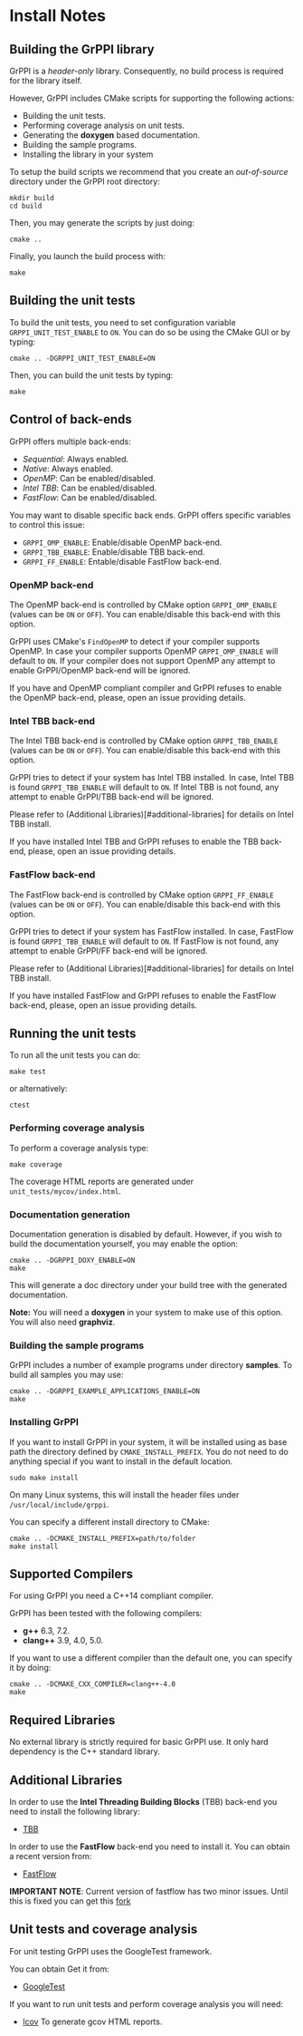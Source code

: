 # Install Notes

## Building the GrPPI library

GrPPI is a *header-only* library. Consequently, no build process is required for
the library itself.

However, GrPPI includes CMake scripts for supporting the following actions:

* Building the unit tests.
* Performing coverage analysis on unit tests.
* Generating the **doxygen** based documentation.
* Building the sample programs.
* Installing the library in your system

To setup the build scripts we recommend that you create an *out-of-source*
directory under the GrPPI root directory:

~~~
mkdir build
cd build
~~~

Then, you may generate the scripts by just doing:

~~~
cmake ..
~~~

Finally, you launch the build process with:

~~~
make
~~~

## Building the unit tests

To build the unit tests, you need to set configuration variable
`GRPPI_UNIT_TEST_ENABLE` to `ON`. You can do so be using the CMake GUI or by
typing:

~~~
cmake .. -DGRPPI_UNIT_TEST_ENABLE=ON
~~~

Then, you can build the unit tests by typing:

~~~
make
~~~

## Control of back-ends

GrPPI offers multiple back-ends:

* *Sequential*: Always enabled.
* *Native*: Always enabled.
* *OpenMP*: Can be enabled/disabled.
* *Intel TBB*: Can be enabled/disabled.
* *FastFlow*: Can be enabled/disabled.

You may want to disable specific back ends. GrPPI offers specific variables to
control this issue:

* `GRPPI_OMP_ENABLE`: Enable/disable OpenMP back-end.
* `GRPPI_TBB_ENABLE`: Enable/disable TBB back-end.
* `GRPPI_FF_ENABLE`: Entable/disable FastFlow back-end.

### OpenMP back-end

The OpenMP back-end is controlled by CMake option `GRPPI_OMP_ENABLE` (values can
be `ON` or `OFF`). You can enable/disable this back-end with this option.

GrPPI uses CMake's `FindOpenMP` to detect if your compiler supports OpenMP. In
case your compiler supports OpenMP `GRPPI_OMP_ENABLE` will default to `ON`. If
your compiler does not support OpenMP any attempt to enable GrPPI/OpenMP
back-end will be ignored.

If you have and OpenMP compliant compiler and GrPPI refuses to enable the OpenMP
back-end, please, open an issue providing details.

### Intel TBB back-end

The Intel TBB back-end is controlled by CMake option `GRPPI_TBB_ENABLE` (values
can be `ON` or `OFF`). You can enable/disable this back-end with this option.

GrPPI tries to detect if your system has Intel TBB installed. In case, Intel TBB
is found `GRPPI_TBB_ENABLE` will default to `ON`. If Intel TBB is not found,
any attempt to enable GrPPI/TBB back-end will be ignored.

Please refer to (Additional Libraries)[#additional-libraries] for details on
Intel TBB install.

If you have installed Intel TBB and GrPPI refuses to enable the TBB back-end,
please, open an issue providing details.

### FastFlow back-end

The FastFlow back-end is controlled by CMake option `GRPPI_FF_ENABLE` (values
can be `ON` or `OFF`). You can enable/disable this back-end with this option.

GrPPI tries to detect if your system has FastFlow installed. In case, FastFlow
is found `GRPPI_TBB_ENABLE` will default to `ON`. If FastFlow is not found,
any attempt to enable GrPPI/FF back-end will be ignored.

Please refer to (Additional Libraries)[#additional-libraries] for details on
Intel TBB install.

If you have installed FastFlow and GrPPI refuses to enable the FastFlow back-end,
please, open an issue providing details.

## Running the unit tests

To run all the unit tests you can do:

~~~
make test
~~~

or alternatively:

~~~
ctest
~~~

### Performing coverage analysis

To perform a coverage analysis type:

~~~
make coverage
~~~

The coverage HTML reports are generated under `unit_tests/mycov/index.html`.

### Documentation generation

Documentation generation is disabled by default. However, if you wish to build
the documentation yourself, you may enable the option:

~~~
cmake .. -DGRPPI_DOXY_ENABLE=ON
make
~~~

This will generate a doc directory under your build tree with the generated
documentation.

**Note:** You will need a **doxygen** in your system to make use of this option.
You will also need **graphviz**.


### Building the sample programs

GrPPI includes a number of example programs under directory **samples**. To
build all samples you may use:

~~~
cmake .. -DGRPPI_EXAMPLE_APPLICATIONS_ENABLE=ON
make
~~~

### Installing GrPPI

If you want to install GrPPI in your system, it will be installed using as base
path the directory defined by `CMAKE_INSTALL_PREFIX`. You do not need to do
anything special if you want to install in the default location.

~~~
sudo make install
~~~

On many Linux systems, this will install the header files under
`/usr/local/include/grppi`.

You can specify a different install directory to CMake:

~~~
cmake .. -DCMAKE_INSTALL_PREFIX=path/to/folder
make install
~~~

## Supported Compilers ##

For using GrPPI you need a C++14 compliant compiler.

GrPPI has been tested with the following compilers:

  * **g++** 6.3, 7.2. 
  * **clang++** 3.9, 4.0, 5.0.

If you want to use a different compiler than the default one, you can specify it
by doing:

~~~
cmake .. -DCMAKE_CXX_COMPILER=clang++-4.0
make
~~~

## Required Libraries ##

No external library is strictly required for basic GrPPI use. It only hard
dependency is the C++ standard library.


## Additional Libraries ##

In order to use the **Intel Threading Building Blocks** (TBB) back-end you need
to install the following library:

  * [TBB](https://www.threadingbuildingblocks.org/)

In order to use the **FastFlow** back-end you need to install it. You can obtain
a recent version from:

  * [FastFlow](https://github.com/fastflow/fastflow)

**IMPORTANT NOTE**: Current version of fastflow has two minor issues. Until this
is fixed you can get this [fork](https://github.com/jdgarciauc3m/fastflow)

## Unit tests and coverage analysis

For unit testing GrPPI uses the GoogleTest framework. 

You can obtain Get it from:

  * [GoogleTest](https://github.com/google/googletest)

If you want to run unit tests and perform coverage analysis you will need:

  * [lcov](https://github.com/linux-test-project/lcov)
    To generate gcov HTML reports.

